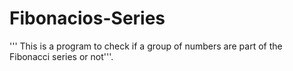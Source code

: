 # Fibonacios-Series
''' This is a program to check if a group of numbers are part of the Fibonacci series or not'''.
